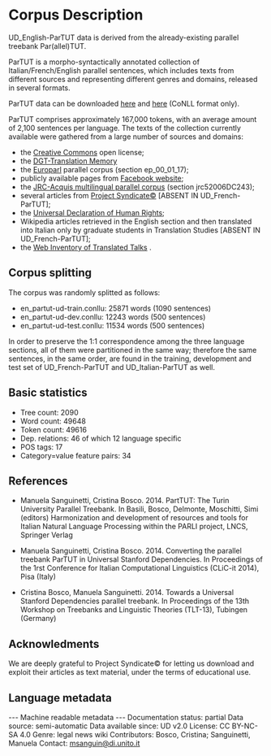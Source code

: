 # Corpus Description

UD_English-ParTUT data is derived from the already-existing parallel treebank Par(allel)TUT.

ParTUT is a morpho-syntactically annotated collection of Italian/French/English parallel sentences, 
which includes texts from different sources and representing different genres and domains, released in several formats.

ParTUT data can be downloaded [here](http://www.di.unito.it/~tutreeb/treebanks.html) and [here](https://github.com/msang/partut-repo) (CoNLL format only).

ParTUT comprises approximately 167,000 tokens, with an average amount
of 2,100 sentences per language. The texts of the collection currently available were
gathered from a large number of sources and domains:
* the [Creative Commons](http://creativecommons.org/licenses/by-nc-sa/2.0) open license;
* the [DGT-Translation Memory](https://ec.europa.eu/jrc/en/language-technologies/dgt-translation-memory)
* the [Europarl](http://www.statmt.org/europarl/) parallel corpus (section ep_00_01_17);
* publicly available pages from [Facebook website](https://www.facebook.com/help/345121355559712/);
* the [JRC-Acquis multilingual parallel corpus](http://optima.jrc.it/Acquis/index_2.2.html) (section jrc52006DC243);
* several articles from [Project Syndicate©](https://www.project-syndicate.org/) [ABSENT IN UD_French-ParTUT];
* the [Universal Declaration of Human Rights](http://www.ohchr.org/EN/UDHR/Pages/SearchByLang.aspx);
* Wikipedia articles retrieved in the English section and then translated into Italian only by graduate students in Translation  Studies [ABSENT IN UD_French-ParTUT];
* the [Web Inventory of Translated Talks](https://wit3.fbk.eu/mt.php?release=2012-02) .


## Corpus splitting

The corpus was randomly splitted as follows:

* en_partut-ud-train.conllu: 25871 words (1090 sentences)
* en_partut-ud-dev.conllu: 12243 words (500 sentences)
* en_partut-ud-test.conllu: 11534 words (500 sentences)

In order to preserve the 1:1 correspondence among the three language sections, all of them were partitioned in the same way; therefore the same sentences, in the same order,
are found in the training, development and test set of UD_French-ParTUT and UD_Italian-ParTUT as well.


## Basic statistics

* Tree count:  2090
* Word count:  49648
* Token count: 49616
* Dep. relations: 46 of which 12 language specific
* POS tags: 17
* Category=value feature pairs: 34
	
		

## References
 
* Manuela Sanguinetti, Cristina Bosco. 2014. PartTUT: The Turin University Parallel Treebank. 
  In Basili, Bosco, Delmonte, Moschitti, Simi (editors) Harmonization and development of resources and tools for Italian Natural Language Processing within the PARLI project, LNCS, Springer Verlag
  
* Manuela Sanguinetti, Cristina Bosco. 2014. Converting the parallel treebank ParTUT in Universal Stanford Dependencies. 
  In Proceedings of the 1rst Conference for Italian Computational Linguistics (CLiC-it 2014), Pisa (Italy)
  
* Cristina Bosco, Manuela Sanguinetti. 2014. Towards a Universal Stanford Dependencies parallel treebank. 
  In Proceedings of the 13th Workshop on Treebanks and Linguistic Theories (TLT-13), Tubingen (Germany)
  

## Acknowledments

We are deeply grateful to Project Syndicate© for letting us download and exploit their articles as text material, under the terms of educational use. 


## Language metadata

--- Machine readable metadata ---
Documentation status: partial
Data source: semi-automatic
Data available since: UD v2.0
License: CC BY-NC-SA 4.0
Genre: legal news wiki 
Contributors: Bosco, Cristina; Sanguinetti, Manuela
Contact: msanguin@di.unito.it 